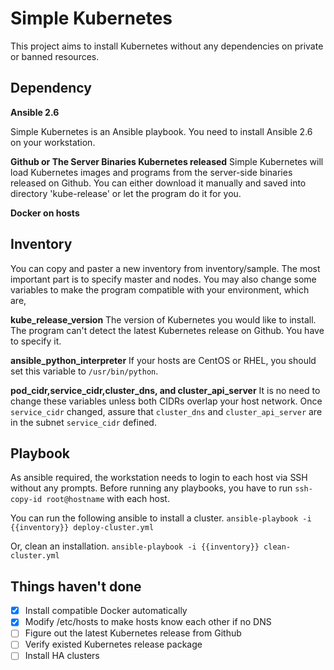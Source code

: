 # Simple Kubernetes

This project aims to install Kubernetes without any dependencies on private or banned resources.

## Dependency
**Ansible 2.6**

Simple Kubernetes is an Ansible playbook. You need to install Ansible 2.6 on your workstation.

**Github or The Server Binaries Kubernetes released**
Simple Kubernetes will load Kubernetes images and programs from the server-side binaries released on Github. You can either download it manually and saved into directory 'kube-release' or let the program do it for you.

**Docker on hosts**

## Inventory
You can copy and paster a new inventory from inventory/sample. The most important part is to specify master and nodes. You may also change some variables to make the program compatible with your environment, which are,

**kube_release_version**
The version of Kubernetes you would like to install. The program can't detect the latest Kubernetes release on Github. You have to specify it.

**ansible_python_interpreter**
If your hosts are CentOS or RHEL, you should set this variable to `/usr/bin/python`.

**pod_cidr,service_cidr,cluster_dns, and cluster_api_server**
It is no need to change these variables unless both CIDRs overlap your host network. Once `service_cidr` changed, assure that `cluster_dns` and `cluster_api_server` are in the subnet `service_cidr` defined.

## Playbook
As ansible required, the workstation needs to login to each host via SSH without any prompts. Before running any playbooks, you have to run `ssh-copy-id root@hostname` with each host.

You can run the following ansible to install a cluster.
`ansible-playbook -i {{inventory}} deploy-cluster.yml`

Or, clean an installation.
`ansible-playbook -i {{inventory}} clean-cluster.yml`

## Things haven't done
- [x] Install compatible Docker automatically
- [x] Modify /etc/hosts to make hosts know each other if no DNS
- [ ] Figure out the latest Kubernetes release from Github
- [ ] Verify existed Kubernetes release package
- [ ] Install HA clusters